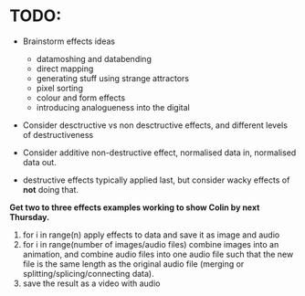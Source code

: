 # TODO:
- Brainstorm effects ideas
  - datamoshing and databending
  - direct mapping
  - generating stuff using strange attractors
  - pixel sorting
  - colour and form effects
  - introducing analogueness into the digital
  
- Consider desctructive vs non desctructive effects, and different levels of destructiveness
- Consider additive non-destructive effect, normalised data in, normalised data out.
- destructive effects typically applied last, but consider wacky effects of **not** doing that.

**Get two to three effects examples working to show Colin by next Thursday.**

1. for i in range(n) apply effects to data and save it as image and audio
2. for i in range(number of images/audio files) combine images into an animation,
and combine audio files into one audio file such that the new file is the same length
as the original audio file (merging or splitting/splicing/connecting data).
3. save the result as a video with audio